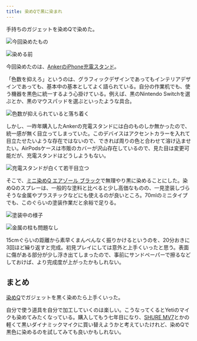 ```yaml
---
title: 染めQで黒に染まれ
---
```

手持ちのガジェットを染めQで染めた。

![](https://lh5.googleusercontent.com/V6yJhFzFAWKUk9StSGzySPd2P5LjWj-Q0zPttHOX8q_5qxp4_8F_WpW_toL8UfvvJ6tf9b2Y5ZUMTa2FE5pfP0oAG3hXvHhQiVEUbHiBq5VKMf4O0gi2l1KBXsIC1vWqGukFuotIc2k_UkUaZnF0Jg "今回染めたもの")

![](https://lh5.googleusercontent.com/KRFdTGhSHqjJRXOjbaSimprCvGk9eQQfkUQaxiAp0p9bn_ZN-ojYuvaBzJ_WuZuJ8D8hoUTST2Sx77f4_L8JuO0R__LJFs30uiypbvTBEUfy4pksFLCgvTCRvvBRUy2Ngr-z7igOtfqr1X4fsN68IQ "染める前")

今回染めたのは、[AnkerのiPhone充電スタンド](https://r7kamura.com/articles/2021-09-06-anker-iphone-stand)。

「色数を抑えろ」というのは、グラフィックデザインであってもインテリアデザインであっても、基本中の基本としてよく語られている。自分の作業机でも、使う機器を黒色に統一するよう心掛けている。例えば、黒のNintendo Switchを選ぶとか、黒のマウスパッドを選ぶといったような具合。

![](https://lh6.googleusercontent.com/LJnuNSmv8ROfeXt925yel5tlt_LhWDdJRMt_ascChSmI44GXmA18MGm5qSIUKOh-KMAYu35WhquzH6mOUtZO0X-_mczOnkK_IfJDxPDhV3604nnhxxmFUOEP6kZK5bxomeezFz6cp478rsLwIRqxhg "色数が抑えられていると落ち着く")

しかし、一昨年購入したAnkerの充電スタンドには白のものしか無かったので、統一感が無く目立ってしまっていた。このデバイスはアクセントカラーを入れて目立たせたいような存在ではないので、できれば周りの色と合わせて溶け込ませたい。AirPodsケースは市販のカバーが沢山存在しているので、見た目は変更可能だが、充電スタンドはどうしようもない。

![](https://lh3.googleusercontent.com/kjl5KdFh538XcNLqkFn3hpsp3G6xH7gjd11g8EHDf5djyFH4cvnPGGLzTocLhmdJHiX48lEM8Yd7_GcnxFqvNo0coDPpeEwNewBLEg2atMq8PaKJtCGRWBbZbFHOJJ_K01yoxWXWhbxJyqFCt525qw "充電スタンドが白くて若干目立つ")

そこで、[ミニ染めQ エアゾール ブラック](https://www.amazon.co.jp/dp/B003QMFUKO)で無理やり黒に染めることにした。染めQのスプレーは、一般的な塗料と比べると少し高価なものの、一見塗装しづらそうな金属やプラスチックなどにも使えるのが良いところ。70mlのミニタイプでも、このぐらいの塗装作業だと余裕で足りる。

![](https://lh5.googleusercontent.com/ML99mRyaTsHzwCUvGmz2dmmZXi3RqeU2pVsXYq9EPzVIBRNVIzRLWMy-8L_hvXp3XASGC8KM8y0Zhlj8F-Is-T5It-bfAS_Hp3RtDFFONkgII7w4ldaSmuOj_MLA6WHqvFUbOWRooIYnkC-uCEYI9A "塗装中の様子")

![](https://lh6.googleusercontent.com/8L_m-L2EWjw-C_7lpZ2YHH9fRkpCOTG_56XmQkTRgYCoK_QTSyytZt-EF5ZF7HiydZKCL8DmUZgwqFfkosHzlDP1qo31om_Zdbm1-xbm8JafiakuSK7pZXhA_mL41XI-Nl4EaYr9LvIQni1rdIWufw "金属の柱も問題なし")

15cmぐらいの距離から素早くまんべんなく振りかけるというのを、20分おきに3回ほど繰り返すと完成。初見プレイにしては意外と上手くいったと思う。表面に傷がある部分が少し浮き出てしまったので、事前にサンドペーパーで擦るなどしておけば、より完成度が上がったかもしれない。

まとめ
---

[染めQ](https://www.amazon.co.jp/dp/B003QMFUKO)でガジェットを黒く染めたら上手くいった。

自分で使う道具を自分で加工していくのは楽しい。こうなってくるとYetiのマイクも染めてみたくなっている。購入してもう七年目になり、[SHURE MV7](https://www.amazon.co.jp/dp/B08KY7G1GV)とかの軽くて黒いダイナミックマイクに買い替えようかと考えていたけれど、染めQで黒色に染めるのを試してみても良いかもしれない。
